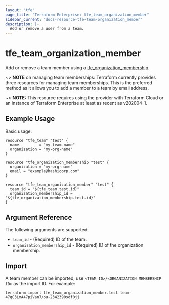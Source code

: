 ```yaml
---
layout: "tfe"
page_title: "Terraform Enterprise: tfe_team_organization_member"
sidebar_current: "docs-resource-tfe-team-organization_member"
description: |-
  Add or remove a user from a team.
---
```


# tfe_team_organization_member

Add or remove a team member using a
[tfe_organization_membership](organization_membership.html).

~> **NOTE** on managing team memberships: Terraform currently provides three
resources for managing team memberships. This is the preferred method as it
allows you to add a member to a team by email address.

~> **NOTE:** This resource requires using the provider with Terraform Cloud or
an instance of Terraform Enterprise at least as recent as v202004-1.

## Example Usage

Basic usage:

```hcl
resource "tfe_team" "test" {
  name         = "my-team-name"
  organization = "my-org-name"
}

resource "tfe_organization_membership "test" {
  organization = "my-org-name"
  email = "example@hashicorp.com"
}

resource "tfe_team_organization_member" "test" {
  team_id = "${tfe_team.test.id}"
  organization_membership_id = "${tfe_organization_membership.test.id}"
}
```

## Argument Reference

The following arguments are supported:

* `team_id` - (Required) ID of the team.
* `organization_membership_id` - (Required) ID of the organization membership.

## Import

A team member can be imported; use `<TEAM ID>/<ORGANIZATION MEMBERSHIP ID>`
as the import ID. For example:

```shell
terraform import tfe_team_organization_member.test team-47qC3LmA47piVan7/ou-2342390sdf0jj
```

